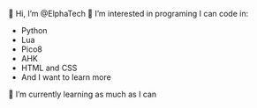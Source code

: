 👋 Hi, I’m @ElphaTech
👀 I’m interested in programing
I can code in:
  - Python
  - Lua
  - Pico8
  - AHK
  - HTML and CSS
  - And I want to learn more

🌱 I’m currently learning as much as I can
<!---
ElphaTech/ElphaTech is a ✨ special ✨ repository because its `README.md` (this file) appears on your GitHub profile.
You can click the Preview link to take a look at your changes.
--->
